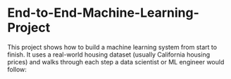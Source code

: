 # End-to-End-Machine-Learning-Project
This project shows how to build a machine learning system from start to finish. It uses a real-world housing dataset (usually California housing prices) and walks through each step a data scientist or ML engineer would follow:
